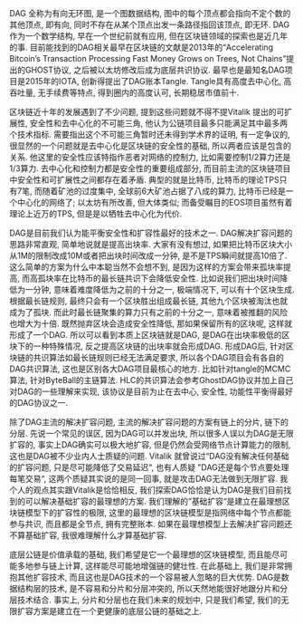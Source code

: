 DAG 全称为有向无环图, 是一个图数据结构, 图中的每个顶点都会指向不定个数的其他顶点, 即有向, 同时不存在从某个顶点出发一条路径指回该顶点, 即无环. DAG 作为一个数学结构, 早在一个世纪前就有应用, 但在区块链领域的探索也是近几年的事. 目前能找到的DAG相关最早在区块链的文献是2013年的“Accelerating Bitcoin’s Transaction Processing Fast Money Grows on Trees, Not Chains”提出的GHOST协议, 之后被以太坊修改后成为底层共识协议. 最早也是最知名DAG项目是2015年的IOTA, 创新得提出了DAG账本Tangle. Tangle具有高度去中心化, 高吞吐量, 无手续费等特点, 得到圈内的高度认可, 长期稳居市值前十. 

区块链近十年的发展遇到了不少问题, 提到这些问题就不得不提Vitalik 提出的可扩展性, 安全性和去中心化的不可能三角, 他认为公链项目最多只能满足其中最多两个技术指标. 需要指出这个不可能三角暂时还未得到学术界的证明, 有一定争议的, 很显然的一个问题就是去中心化是区块链的安全性的基础, 所以两者应该是包含的关系. 他这里的安全性应该特指作恶者对网络的控制力, 比如需要控制1/2算力还是1/3算力.  去中心化和控制力都是安全性的重要组成部分, 而目前主流的区块链项目中安全性和可扩展性之间都存在着矛盾. 典型的就是比特币, 比特币的理论TPS只有7笔, 而随着矿池的过度集中, 全球前6大矿池占据了八成的算力, 比特币已经是一个中心化的网络了; 以太坊有所改善, 但大体类似; 而备受瞩目的EOS项目虽然有着理论上近万的TPS, 但是是以牺牲去中心化为代价.

DAG是目前我们认为能平衡安全性和扩容性最好的技术之一. DAG解决扩容问题的思路非常直观, 简单地说就是提高出块率. 大家有没有想过, 如果把比特币区块大小从1M的限制改成10M或者把出块时间改成一分钟, 是不是TPS瞬间就提高10倍了. 这么简单的方案为什么中本聪当然不会想不到, 是因为这样的方案会带来孤块率提高, 而高孤块率在比特币的最长链共识下会降低安全性. 比如说我们把出块时间降低为一分钟, 意味着难度降低为之前的十分之一, 极端情况下, 可以有十个区块生成. 根据最长链规则, 最终只会有一个区块胜出组成最长链, 其他九个区块被淘汰也就成为了孤块. 而此时最长链聚集的算力只有之前的十分之一, 意味着被推翻的风险也增大为十倍. 既然抛弃区块会造成安全性降低, 那如果保留所有的区块呢, 这样就形成了一个DAG. 所以可以看到本质上区块链就是DAG, 是DAG在出块率极低的区块下的一种特殊情况, 反之提高区块链的出块率就会形成DAG. 形成DAG后, 针对区块链的共识算法如最长链规则已经无法满足要求, 所以各个DAG项目会有各自的DAG共识算法, 这也是区别各大DAG项目最核心的地方. 比如针对tangle的MCMC算法, 针对ByteBall的主链算法. HLC的共识算法会参考GhostDAG协议并加上自己对DAG的一些理解来实现, 该协议是目前为止在去中心, 安全性, 功能性平衡得最好的DAG协议之一.

除了DAG主流的解决扩容问题, 主流的解决扩容问题的方案有链上的分片, 链下的分层. 先说一个常见的误区, 因为DAG可以并发出块, 所以很多人误以为DAG是无限扩容的, 事实上DAG确实可以极大地扩容, 但是仍然会受网络节点计算能力的限制, 这也是DAG被不少业内人士质疑的问题. Vitalik 就曾说过“DAG没有解决任何基础的扩容问题, 只是尽可能降低了交易延迟“, 也有人质疑 ”DAG还是每个节点要处理每笔交易“, 这两个质疑其实说的是同一回事, 就是攻击DAG无法做到无限扩容. 我个人的观点其实跟Vitalik是恰恰相反, 我们探索DAG恰恰是认为DAG是我们目前找到的可以解决基础扩容的最理想的方案. 我们理解的”基础扩容“是建立在最理想区块链模型下的扩容性的极限, 这里的最理想的区块链模型是指网络中每个节点都能参与共识, 而且都是全节点, 拥有完整账本. 如果在最理想模型上去解决扩容问题还不算基础扩容, 我很难理解什么才算基础扩容. 

底层公链是价值承载的基础, 我们希望是它一个最理想的区块链模型, 而且能尽可能多地参与链上计算, 这样能尽可能地增强链的健壮性. 在此基础上, 我们是非常拥抱其他扩容技术, 而且这也是DAG技术的一个容易被人忽略的巨大优势. DAG是数据结构层的技术, 是不容易和分片和分层冲突的, 所以天然地能很好地跟分片和分层技术结合. 事实上, 分片和分层也在我们未来的规划中, 只是我们希望, 我们的无限扩容方案是建立在一个更健康的底层公链的基础之上.